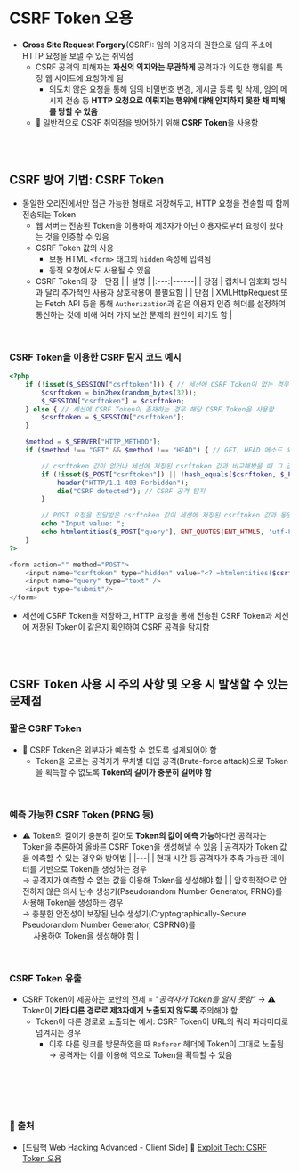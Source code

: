 # CSRF Token 오용

* **Cross Site Request Forgery**(CSRF): 임의 이용자의 권한으로 임의 주소에 HTTP 요청을 보낼 수 있는 취약점
    - CSRF 공격의 피해자는 **자신의 의지와는 무관하게** 공격자가 의도한 행위를 특정 웹 사이트에 요청하게 됨
        + 의도치 않은 요청을 통해 임의 비밀번호 변경, 게시글 등록 및 삭제, 임의 메시지 전송 등 **HTTP 요청으로 이뤄지는 행위에 대해 인지하지 못한 채 피해를 당할 수 있음**
    - 📌 일반적으로 CSRF 취약점을 방어하기 위해 **CSRF Token**을 사용함

<br/><br/>

## CSRF 방어 기법: CSRF Token
* 동일한 오리진에서만 접근 가능한 형태로 저장해두고, HTTP 요청을 전송할 때 함께 전송되는 Token
    - 웹 서버는 전송된 Token을 이용하여 제3자가 아닌 이용자로부터 요청이 왔다는 것을 인증할 수 있음
    - CSRF Token 값의 사용
        - 보통 HTML ```<form>``` 태그의 ```hidden``` 속성에 입력됨
        - 동적 요청에서도 사용될 수 있음
    - CSRF Token의 장﹒단점
        | | 설명 |
        |:---:|------|
        | 장점 | 캡차나 암호화 방식과 달리 추가적인 사용자 상호작용이 불필요함 |
        | 단점 | XMLHttpRequest 또는 Fetch API 등을 통해 ```Authorization```과 같은 이용자 인증 헤더를 설정하여 <br/>통신하는 것에 비해 여러 가지 보안 문제의 원인이 되기도 함 |

<br/>

### CSRF Token을 이용한 CSRF 탐지 코드 예시
```php
<?php
    if (!isset($_SESSION["csrftoken"])) { // 세션에 CSRF Token이 없는 경우 CSRF Token을 생성한 후 세션에 저장함
        $csrftoken = bin2hex(random_bytes(32));
        $_SESSION["csrftoken"] = $csrftoken;
    } else { // 세션에 CSRF Token이 존재하는 경우 해당 CSRF Token을 사용함
        $csrftoken = $_SESSION["csrftoken"];
    }

    $method = $_SERVER["HTTP_METHOD"];
    if ($method !== "GET" && $method !== "HEAD") { // GET, HEAD 메소드 외의 메소드로 요청을 받은 경우에 아래 실행문을 실행함

        // csrftoken 값이 없거나 세션에 저장된 csrftoken 값과 비교해봤을 때 그 값이 다른 경우
        if (!isset($_POST["csrftoken"]) || !hash_equals($csrftoken, $_POST["csrftoken"])) {
            header("HTTP/1.1 403 Forbidden");
            die("CSRF detected"); // CSRF 공격 탐지
        }

        // POST 요청을 전달받은 csrftoken 값이 세션에 저장된 csrftoken 값과 동일한 경우
        echo "Input value: ";
        echo htmlentities($_POST["query"], ENT_QUOTES|ENT_HTML5, 'utf-8');
    }
?>

<form action="" method="POST">
    <input name="csrftoken" type="hidden" value="<? =htmlentities($csrftoken, ENT_QUOTES|ENT_HTML5, 'utf-8'); ?>"/>
    <input name="query" type="text" />
    <input type="submit"/>
</form>
```
* 세션에 CSRF Token을 저장하고, HTTP 요청을 통해 전송된 CSRF Token과 세션에 저장된 Token이 같은지 확인하여 CSRF 공격을 탐지함

<br/><br/>

## CSRF Token 사용 시 주의 사항 및 오용 시 발생할 수 있는 문제점
### 짧은 CSRF Token
* 📌 CSRF Token은 외부자가 예측할 수 없도록 설계되어야 함
    - Token을 모르는 공격자가 무차별 대입 공격(Brute-force attack)으로 Token을 획득할 수 없도록 **Token의 길이가 충분히 길어야 함**

<br/>

### 예측 가능한 CSRF Token (PRNG 등)
* ⚠️ Token의 길이가 충분히 길어도 **Token의 값이 예측 가능**하다면 공격자는 Token을 추론하여 올바른 CSRF Token을 생성해낼 수 있음
    | 공격자가 Token 값을 예측할 수 있는 경우와 방어법 | 
    |---|
    | 현재 시간 등 공격자가 추측 가능한 데이터를 기반으로 Token을 생성하는 경우 <br/> → 공격자가 예측할 수 없는 값을 이용해 Token을 생성해야 함 |
    | 암호학적으로 안전하지 않은 의사 난수 생성기(Pseudorandom Number Generator, PRNG)를 사용해 Token을 생성하는 경우 <br/> → 충분한 안전성이 보장된 난수 생성기(Cryptographically-Secure Pseudorandom Number Generator, CSPRNG)를 <br/> &nbsp;&nbsp;&nbsp;&nbsp; 사용하여 Token을 생성해야 함 |

<br/>

### CSRF Token 유출
* CSRF Token이 제공하는 보안의 전제 = *"공격자가 Token을 알지 못함"* → ⚠️ Token이 **기타 다른 경로로 제3자에게 노출되지 않도록** 주의해야 함
    - Token이 다른 경로로 노출되는 예시: CSRF Token이 URL의 쿼리 파라미터로 넘겨지는 경우
        + 이후 다른 링크를 방문하였을 때 ```Referer``` 헤더에 Token이 그대로 노출됨 → 공격자는 이를 이용해 역으로 Token을 획득할 수 있음


<br/><br/><br/><br/>
### 🔖 출처
* [드림핵 Web Hacking Advanced - Client Side] 📌 [Exploit Tech: CSRF Token 오용](https://dreamhack.io/lecture/courses/323)

